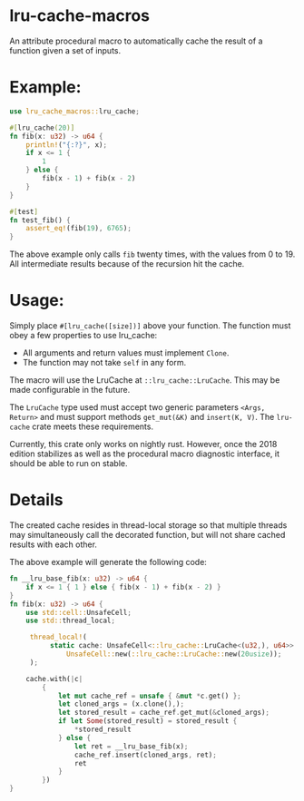 lru-cache-macros
================

An attribute procedural macro to automatically cache the result of a function given a set of inputs.

# Example:

```rust
use lru_cache_macros::lru_cache;

#[lru_cache(20)]
fn fib(x: u32) -> u64 {
    println!("{:?}", x);
    if x <= 1 {
        1
    } else {
        fib(x - 1) + fib(x - 2)
    }
}

#[test]
fn test_fib() {
    assert_eq!(fib(19), 6765);
}
```

The above example only calls `fib` twenty times, with the values from 0 to 19. All intermediate
results because of the recursion hit the cache.

# Usage:

Simply place `#[lru_cache([size])]` above your function. The function must obey a few properties
to use lru_cache:

* All arguments and return values must implement `Clone`.
* The function may not take `self` in any form.

The macro will use the LruCache at `::lru_cache::LruCache`. This may be made configurable in the future.

The `LruCache` type used must accept two generic parameters `<Args, Return>` and must support methods
`get_mut(&K)` and `insert(K, V)`. The `lru-cache` crate meets these requirements.

Currently, this crate only works on nightly rust. However, once the 2018 edition stabilizes as well as the
procedural macro diagnostic interface, it should be able to run on stable.

# Details

The created cache resides in thread-local storage so that multiple threads may simultaneously call
the decorated function, but will not share cached results with each other.

The above example will generate the following code:

```rust
fn __lru_base_fib(x: u32) -> u64 {
    if x <= 1 { 1 } else { fib(x - 1) + fib(x - 2) }
}
fn fib(x: u32) -> u64 {
    use std::cell::UnsafeCell;
    use std::thread_local;

     thread_local!(
          static cache: UnsafeCell<::lru_cache::LruCache<(u32,), u64>> =
              UnsafeCell::new(::lru_cache::LruCache::new(20usize));
     );

    cache.with(|c|
        {
            let mut cache_ref = unsafe { &mut *c.get() };
            let cloned_args = (x.clone(),);
            let stored_result = cache_ref.get_mut(&cloned_args);
            if let Some(stored_result) = stored_result {
                *stored_result
            } else {
                let ret = __lru_base_fib(x);
                cache_ref.insert(cloned_args, ret);
                ret
            }
        })
}
```

